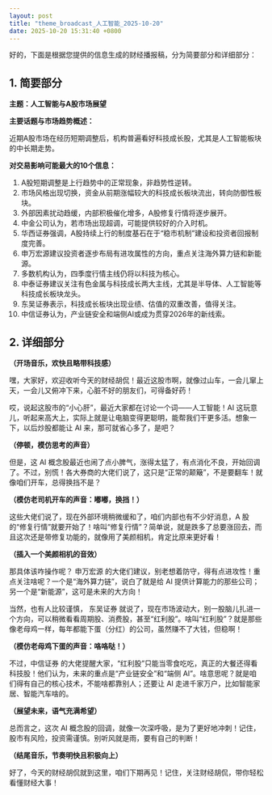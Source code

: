 ```yaml
---
layout: post
title: "theme_broadcast_人工智能_2025-10-20"
date: 2025-10-20 15:31:40 +0800
---
```


好的，下面是根据您提供的信息生成的财经播报稿，分为简要部分和详细部分：

## 1. 简要部分

**主题：人工智能与A股市场展望**

**主要话题与市场趋势概述：**

近期A股市场在经历短期调整后，机构普遍看好科技成长股，尤其是人工智能板块的中长期走势。

**对交易影响可能最大的10个信息：**

1.  A股短期调整是上行趋势中的正常现象，非趋势性逆转。
2.  市场风格出现切换，资金从前期涨幅较大的科技成长板块流出，转向防御性板块。
3.  外部因素扰动趋缓，内部积极催化增多，A股修复行情将逐步展开。
4.  中金公司认为，若市场出现超调，可能提供较好的介入时机。
5.  华西证券强调，A股持续上行的制度基石在于“稳市机制”建设和投资者回报制度完善。
6.  申万宏源建议投资者逐步布局有进攻属性的方向，重点关注海外算力链和新能源。
7.  多数机构认为，四季度行情主线仍将以科技为核心。
8.  中泰证券建议关注有色金属与科技成长两大主线，尤其是半导体、人工智能等科技成长板块龙头。
9.  东吴证券表示，科技成长板块出现业绩、估值的双重改善，值得关注。
10. 中信证券认为，产业链安全和端侧AI或成为贯穿2026年的新线索。

## 2. 详细部分

**（开场音乐，欢快且略带科技感）**

嘿，大家好，欢迎收听今天的财经胡侃！最近这股市啊，就像过山车，一会儿窜上天，一会儿又俯冲下来，心脏不好的朋友们，可得备好药！

哎，说起这股市的“小心肝”，最近大家都在讨论一个词——人工智能！AI 这玩意儿，听起来高大上，实际上就是让电脑变得更聪明，能帮我们干更多活。想象一下，以后炒股都能让 AI 来，那可就省心多了，是吧？

**（停顿，模仿思考的声音）**

但是，这 AI 概念股最近也闹了点小脾气，涨得太猛了，有点消化不良，开始回调了。不过，别慌！各大券商的大佬们说了，这只是“正常的颠簸”，不是要翻车！就像咱们开车，总得换挡不是？

**（模仿老司机开车的声音：嘟嘟，换挡！）**

这些大佬们说了，现在外部环境稍微缓和了，咱们内部也有不少好消息，A 股的“修复行情”就要开始了！啥叫“修复行情”？简单说，就是跌多了总要涨回去，而且这次还是带修复功能的，就像用了美颜相机，肯定比原来更好看！

**（插入一个美颜相机的音效）**

那具体该咋操作呢？ 申万宏源 的大佬们建议，别老想着防守，得有点进攻性！重点关注啥呢？一个是“海外算力链”，说白了就是给 AI 提供计算能力的那些公司；另一个是“新能源”，这可是未来的大方向！

当然，也有人比较谨慎， 东吴证券 就说了，现在市场波动大，别一股脑儿扎进一个方向，可以稍微看看周期股、消费股，甚至“红利股”。啥叫“红利股”？就是那些像老母鸡一样，每年都能下蛋（分红）的公司，虽然赚不了大钱，但稳啊！

**（模仿老母鸡下蛋的声音：咯咯哒！）**

不过，中信证券 的大佬提醒大家，“红利股”只能当零食吃吃，真正的大餐还得看科技股！他们认为，未来的重点是“产业链安全”和“端侧 AI”。啥意思呢？就是咱们得有自己的核心技术，不能啥都靠别人；还要让 AI 走进千家万户，比如智能家居、智能汽车啥的。

**（展望未来，语气充满希望）**

总而言之，这次 AI 概念股的回调，就像一次深呼吸，是为了更好地冲刺！记住，股市有风险，投资需谨慎。别听风就是雨，要有自己的判断！

**（结尾音乐，节奏明快且积极向上）**

好了，今天的财经胡侃就到这里，咱们下期再见！记住，关注财经胡侃，带你轻松看懂财经大事！